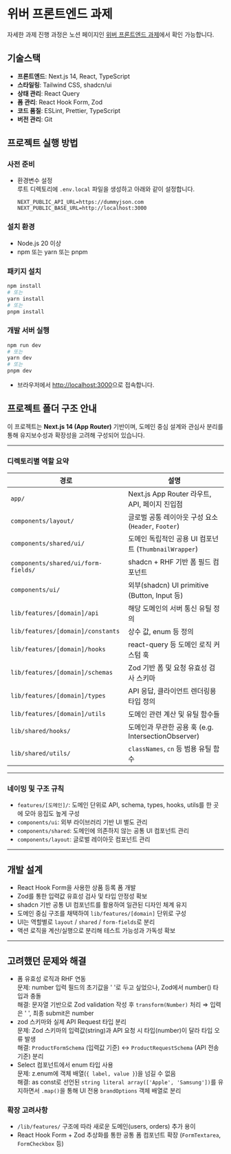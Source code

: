 # 위버 프론트엔드 과제

자세한 과제 진행 과정은 노션
페이지인 [위버 프론트엔드 과제](https://heejiney.notion.site/WEEBUR-20293c314ccb8074a541f0a44acf8038)에서 확인 가능합니다.
<br />

## 기술스택

- **프론트엔드**: Next.js 14, React, TypeScript
- **스타일링**: Tailwind CSS, shadcn/ui
- **상태 관리**: React Query
- **폼 관리**: React Hook Form, Zod
- **코드 품질**: ESLint, Prettier, TypeScript
- **버전 관리**: Git

## 프로젝트 실행 방법

### 사전 준비

- 환경변수 설정  
  루트 디렉토리에 `.env.local` 파일을 생성하고 아래와 같이 설정합니다.

    ```env
  NEXT_PUBLIC_API_URL=https://dummyjson.com
  NEXT_PUBLIC_BASE_URL=http://localhost:3000
    ```

### 설치 환경

- Node.js 20 이상
- npm 또는 yarn 또는 pnpm

### 패키지 설치

```bash
npm install
# 또는
yarn install
# 또는
pnpm install
```

### 개발 서버 실행

```bash
npm run dev
# 또는
yarn dev
# 또는
pnpm dev
```

- 브라우저에서 [http://localhost:3000](http://localhost:3000)으로 접속합니다.

## 프로젝트 폴더 구조 안내

이 프로젝트는 **Next.js 14 (App Router)** 기반이며, 도메인 중심 설계와 관심사 분리를 통해 유지보수성과 확장성을 고려해 구성되어 있습니다.

---

### 디렉토리별 역할 요약

| 경로                                  | 설명                                        |
|-------------------------------------|-------------------------------------------|
| `app/`                              | Next.js App Router 라우트, API, 페이지 진입점      |
| `components/layout/`                | 글로벌 공통 레이아웃 구성 요소 (`Header`, `Footer`)    |
| `components/shared/ui/`             | 도메인 독립적인 공용 UI 컴포넌트 (`ThumbnailWrapper`)  |
| `components/shared/ui/form-fields/` | shadcn + RHF 기반 폼 필드 컴포넌트                 |
| `components/ui/`                    | 외부(shadcn) UI primitive (Button, Input 등) |
| `lib/features/[domain]/api`         | 해당 도메인의 서버 통신 유틸 정의                       |
| `lib/features/[domain]/constants`   | 상수 값, enum 등 정의                           |
| `lib/features/[domain]/hooks`       | react-query 등 도메인 로직 커스텀 훅                |
| `lib/features/[domain]/schemas`     | Zod 기반 폼 및 요청 유효성 검사 스키마                  |
| `lib/features/[domain]/types`       | API 응답, 클라이언트 렌더링용 타입 정의                  |
| `lib/features/[domain]/utils`       | 도메인 관련 계산 및 유틸 함수들                        |
| `lib/shared/hooks/`                 | 도메인과 무관한 공용 훅 (e.g. IntersectionObserver) |
| `lib/shared/utils/`                 | `classNames`, `cn` 등 범용 유틸 함수             |

---

### 네이밍 및 구조 규칙

- `features/[도메인]/`: 도메인 단위로 API, schema, types, hooks, utils를 한 곳에 모아 응집도 높게 구성
- `components/ui`: 외부 라이브러리 기반 UI 별도 관리
- `components/shared`: 도메인에 의존하지 않는 공통 UI 컴포넌트 관리
- `components/layout`: 글로벌 레이아웃 컴포넌트 관리

---

## 개발 설계

- React Hook Form을 사용한 상품 등록 폼 개발
- Zod를 통한 입력값 유효성 검사 및 타입 안정성 확보
- shadcn 기반 공통 UI 컴포넌트를 활용하여 일관된 디자인 체계 유지
- 도메인 중심 구조를 채택하여 `lib/features/[domain]` 단위로 구성
- UI는 역할별로 `layout` / `shared` / `form-fields`로 분리
- 액션 로직을 계산/실행으로 분리해 테스트 가능성과 가독성 확보

---

## 고려했던 문제와 해결

- 폼 유효성 로직과 RHF 연동 <br />
  문제: number 입력 필드의 초기값을 ' '로 두고 싶었으나, Zod에서 number() 타입과 충돌 <br />
  해결: 문자열 기반으로 Zod validation 작성 후 `transform(Number)` 처리 ⇒ 입력은 ' ', 최종 submit은 number
- zod 스키마와 실제 API Request 타입 분리 <br />
  문제: Zod 스키마의 입력값(string)과 API 요청 시 타입(number)이 달라 타입 오류 발생 <br />
  해결: `ProductFormSchema` (입력값 기준) ↔ `ProductRequestSchema` (API 전송 기준) 분리
- Select 컴포넌트에서 enum 타입 사용 <br />
  문제: z.enum에 객체 배열(`{ label, value }`)을 넘길 수 없음 <br />
  해결: as const로 선언된 `string literal array(['Apple', 'Samsung'])`를 유지하면서 `.map()`을 통해 UI 전용 `brandOptions` 객체 배열로 분리

### 확장 고려사항

- `/lib/features/` 구조에 따라 새로운 도메인(users, orders) 추가 용이
- React Hook Form + Zod 추상화를 통한 공통 폼 컴포넌트 확장 (`FormTextarea`, `FormCheckbox` 등)
  <br />
  <br />